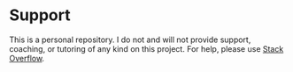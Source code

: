 # Support

This is a personal repository. I do not and will not provide support, coaching, or tutoring of any kind on this project. For help, please use [Stack Overflow](https://stackoverflow.com/).
